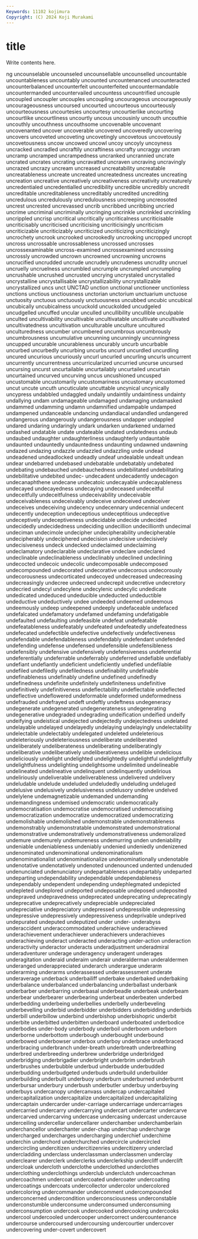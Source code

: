 ```yaml
---
Keywords: 11102 kojimura
Copyright: (C) 2024 Koji Murakami
---
```


# title

Write contents here.



ng uncounselable uncounseled uncounsellable uncounselled uncountable uncountableness uncountably uncounted
uncountenanced uncounteracted uncounterbalanced uncounterfeit uncounterfeited uncountermandable uncountermanded uncountervailed uncountess uncountrified
uncouple uncoupled uncoupler uncouples uncoupling uncourageous uncourageously uncourageousness uncoursed uncourted
uncourteous uncourteously uncourteousness uncourtesies uncourtesy uncourtierlike uncourting uncourtlike uncourtliness uncourtly
uncous uncousinly uncouth uncouthie uncouthly uncouthness uncouthsome uncovenable uncovenant uncovenanted
uncover uncoverable uncovered uncoveredly uncovering uncovers uncoveted uncoveting uncovetingly uncovetous
uncovetously uncovetousness uncow uncowed uncowl uncoy uncoyly uncoyness uncracked uncradled
uncraftily uncraftiness uncrafty uncraggy uncram uncramp uncramped uncrampedness uncranked uncrannied
uncrate uncrated uncrates uncrating uncravatted uncraven uncraving uncravingly uncrazed uncrazy
uncream uncreased uncreatability uncreatable uncreatableness uncreate uncreated uncreatedness uncreates uncreating
uncreation uncreative uncreatively uncreativeness uncreativity uncreaturely uncredentialed uncredentialled uncredibility uncredible
uncredibly uncredit uncreditable uncreditableness uncreditably uncredited uncrediting uncredulous uncredulously uncredulousness
uncreeping uncreosoted uncrest uncrested uncrevassed uncrib uncribbed uncribbing uncried uncrime
uncriminal uncriminally uncringing uncrinkle uncrinkled uncrinkling uncrippled uncrisp uncritical uncritically
uncriticalness uncriticisable uncriticisably uncriticised uncriticising uncriticisingly uncriticism uncriticizable uncriticizably uncriticized
uncriticizing uncriticizingly uncrochety uncrook uncrooked uncrookedly uncrooking uncropped uncropt uncross
uncrossable uncrossableness uncrossed uncrosses uncrossexaminable uncross-examined uncrossexamined uncrossing uncrossly uncrowded
uncrown uncrowned uncrowning uncrowns uncrucified uncrudded uncrude uncrudely uncrudeness uncrudity
uncruel uncruelly uncruelness uncrumbled uncrumple uncrumpled uncrumpling uncrushable uncrushed uncrusted
uncrying uncrystaled uncrystalled uncrystalline uncrystallisable uncrystallizability uncrystallizable uncrystallized uncs unct
UNCTAD unction unctional unctioneer unctionless unctions unctious unctiousness unctorian unctorium
unctuarium unctuose unctuosity unctuous unctuously unctuousness uncubbed uncubic uncubical uncubically
uncubicalness uncuckold uncuckolded uncudgeled uncudgelled uncuffed uncular unculled uncullibility uncullible
unculpable unculted uncultivability uncultivable uncultivatable uncultivate uncultivated uncultivatedness uncultivation unculturable
unculture uncultured unculturedness uncumber uncumbered uncumbrous uncumbrously uncumbrousness uncumulative uncunning
uncunningly uncunningness uncupped uncurable uncurableness uncurably uncurb uncurbable uncurbed uncurbedly
uncurbing uncurbs uncurd uncurdled uncurdling uncured uncurious uncuriously uncurl uncurled
uncurling uncurls uncurrent uncurrently uncurrentness uncurricularized uncurried uncurse uncursed uncursing
uncurst uncurtailable uncurtailably uncurtailed uncurtain uncurtained uncurved uncurving uncus uncushioned
uncusped uncustomable uncustomarily uncustomariness uncustomary uncustomed uncut uncute uncuth uncuticulate
uncuttable uncynical uncynically uncypress undabbled undaggled undaily undaintily undaintiness undainty
undallying undam undamageable undamaged undamaging undamasked undammed undamming undamn undamnified
undampable undamped undampened undanceable undancing undandiacal undandled undangered undangerous undangerously
undangerousness undapper undappled undared undaring undaringly undark undarken undarkened undarned
undashed undatable undate undateable undated undatedness undaub undaubed undaughter undaughterliness
undaughterly undauntable undaunted undauntedly undauntedness undaunting undawned undawning undazed undazing
undazzle undazzled undazzling unde undead undeadened undeadlocked undeadly undeaf undealable
undealt undean undear undebarred undebased undebatable undebatably undebated undebating undebauched
undebauchedness undebilitated undebilitating undebilitative undebited undec- undecadent undecadently undecagon undecanaphthene
undecane undecatoic undecayable undecayableness undecayed undecayedness undecaying undeceased undeceitful undeceitfully
undeceitfulness undeceivability undeceivable undeceivableness undeceivably undeceive undeceived undeceiver undeceives undeceiving
undecency undecennary undecennial undecent undecently undeception undeceptious undeceptitious undeceptive undeceptively
undeceptiveness undecidable undecide undecided undecidedly undecidedness undeciding undecillion undecillionth undecimal
undeciman undecimole undecipher undecipherability undecipherable undecipherably undeciphered undecision undecisive undecisively
undecisiveness undeck undecked undeclaimed undeclaiming undeclamatory undeclarable undeclarative undeclare undeclared
undeclinable undeclinableness undeclinably undeclined undeclining undecocted undecoic undecolic undecomposable undecomposed
undecompounded undecorated undecorative undecorous undecorously undecorousness undecorticated undecoyed undecreased undecreasing
undecreasingly undecree undecreed undecrepit undecretive undecretory undecried undecyl undecylene undecylenic
undecylic undedicate undedicated undeduced undeducible undeducted undeductible undeductive undeductively undee
undeeded undeemed undeemous undeemously undeep undeepened undeeply undefaceable undefaced undefalcated
undefamatory undefamed undefaming undefatigable undefaulted undefaulting undefeasible undefeat undefeatable undefeatableness
undefeatably undefeated undefeatedly undefeatedness undefecated undefectible undefective undefectively undefectiveness undefendable
undefendableness undefendably undefendant undefended undefending undefense undefensed undefensible undefensibleness undefensibly
undefensive undefensively undefensiveness undeferential undeferentially undeferrable undeferrably undeferred undefiable undefiably
undefiant undefiantly undeficient undeficiently undefied undefilable undefiled undefiledly undefiledness undefinability
undefinable undefinableness undefinably undefine undefined undefinedly undefinedness undefinite undefinitely undefiniteness
undefinitive undefinitively undefinitiveness undeflectability undeflectable undeflected undeflective undeflowered undeformable undeformed
undeformedness undefrauded undefrayed undeft undeftly undeftness undegeneracy undegenerate undegenerated undegenerateness
undegenerating undegenerative undegraded undegrading undeification undeified undeify undeifying undeistical undejected
undejectedly undejectedness undelated undelayable undelayed undelayedly undelaying undelayingly undelectability undelectable
undelectably undelegated undeleted undeleterious undeleteriously undeleteriousness undeliberate undeliberated undeliberately undeliberateness
undeliberating undeliberatingly undeliberative undeliberatively undeliberativeness undelible undelicious undeliciously undelight undelighted
undelightedly undelightful undelightfully undelightfulness undelighting undelightsome undelimited undelineable undelineated undelineative
undelinquent undelinquently undelirious undeliriously undeliverable undeliverableness undelivered undelivery undeludable undelude
undeluded undeludedly undeluding undeluged undelusive undelusively undelusiveness undelusory undelve undelved
undelylene undemagnetizable undemanded undemanding undemandingness undemised undemocratic undemocratically undemocratisation undemocratise
undemocratised undemocratising undemocratization undemocratize undemocratized undemocratizing undemolishable undemolished undemonstrable undemonstrableness
undemonstrably undemonstratable undemonstrated undemonstrational undemonstrative undemonstratively undemonstrativeness undemoralized undemure undemurely
undemureness undemurring unden undeniability undeniable undeniableness undeniably undenied undeniedly undenizened
undenominated undenominational undenominationalism undenominationalist undenominationalize undenominationally undenotable undenotative undenotatively undenoted
undenounced undented undenuded undenunciated undenunciatory undepartableness undepartably undeparted undeparting undependability
undependable undependableness undependably undependent undepending undephlegmated undepicted undepleted undeplored undeported
undeposable undeposed undeposited undepraved undepravedness undeprecated undeprecating undeprecatingly undeprecative undeprecatively
undepreciable undepreciated undepreciative undepreciatory undepressed undepressible undepressing undepressive undepressively undepressiveness
undeprivable undeprived undepurated undeputed undeputized under under- underabyss underaccident underaccommodated
underachieve underachieved underachievement underachiever underachievers underachieves underachieving underact underacted underacting
under-action underaction underactivity underactor underacts underadjustment underadmiral underadventurer underage underagency
underagent underages underagitation underaid underaim underair underalderman underaldermen underanged underappreciated
underarch underargue underarm underarming underarms underassessed underassessment underate underaverage underback
underbailiff underbake underbaked underbaking underbalance underbalanced underbalancing underballast underbank underbarber
underbarring underbasal underbeadle underbeak underbeam underbear underbearer underbearing underbeat underbeaten
underbed underbedding underbeing underbellies underbelly underbeveling underbevelling underbid underbidder underbidders
underbidding underbids underbill underbillow underbind underbishop underbishopric underbit underbite underbitted
underbitten underboard underboated underbodice underbodies under-body underbody underboil underboom underborn
underborne underbottom underbough underbought underbound underbowed underbowser underbox underboy underbrace
underbraced underbracing underbranch under-breath underbreath underbreathing underbred underbreeding underbrew underbridge
underbridged underbridging underbrigadier underbright underbrim underbrush underbrushes underbubble underbud underbudde
underbudded underbudding underbudgeted underbuds underbuild underbuilder underbuilding underbuilt underbuoy underburn
underburned underburnt underbursar underbury underbush underbutler underbuy underbuying underbuys undercanopy
undercanvass undercap undercapitaled undercapitalization undercapitalize undercapitalized undercapitalizing undercaptain undercarder under-carriage
undercarriage undercarriages undercarried undercarry undercarrying undercart undercarter undercarve undercarved undercarving
undercase undercasing undercast undercause underceiling undercellar undercellarer underchamber underchamberlain underchancellor
underchanter under-chap underchap undercharge undercharged undercharges undercharging underchief underchime underchin
underchord underchurched undercircle undercircled undercircling undercitizen undercitizenries undercitizenry underclad undercladding
underclass underclassman underclassmen underclay underclearer underclerk underclerks underclerkship undercliff underclift
undercloak undercloth underclothe underclothed underclothes underclothing underclothings underclub underclutch undercoachman
undercoachmen undercoat undercoated undercoater undercoating undercoatings undercoats undercollector undercolor undercolored
undercoloring undercommander undercomment undercompounded underconcerned undercondition underconsciousness underconstable underconstumble underconsume
underconsumed underconsuming underconsumption undercook undercooked undercooking undercooks undercool undercooled undercooper
undercorrect undercountenance undercourse undercoursed undercoursing undercourtier undercover undercovering under-covert undercovert
